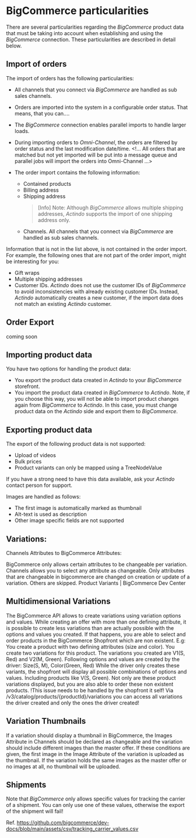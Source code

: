 # BigCommerce particularities

There are several particularities regarding the *BigCommerce* product data that must be taking into account when establishing and using the *BigCommerce* connection. These particularities are described in detail below.

## Import of orders

The import of orders has the following particularities:
- All channels that you connect via *BigCommerce* are handled as sub sales channels.   
- Orders are imported into the system in a configurable order status. That means, that you can.... 
- The *BigCommerce* connection enables parallel imports to handle larger loads.

- During importing orders to *Omni-Channel*, the orders are filtered by order status and the last modification date/time. <!... All orders that are matched but not yet imported will be put into a message queue and parallel jobs will import the orders into Omni-Channel ...>

- The order import contains the following information:

    - Contained products
    - Billing address
    - Shipping address       
       > [Info] Note: Although *BigCommerce* allows multiple shipping addresses, *Actindo* supports the import of one shipping address only.
    - Channels. All channels that you connect via *BigCommerce* are handled as sub sales channels. 

Information that is not in the list above, is not contained in the order import. For example, the following ones that are not part of the order import, might be interesting for you:  
- Gift wraps
- Multiple shipping addresses
- Customer IDs. *Actindo* does not use the customer IDs of *BigCommerce* to avoid inconsistencies with already existing customer IDs. Instead, *Actindo* automatically creates a new customer, if the import data does not match an existing *Actindo* customer. 

## Order Export
coming soon

## Importing product data

You have two options for handling the product data:
- You export the product data created in *Actindo* to your *BigCommerce* storefront.
- You import the product data created in *BigCommerce* to *Actindo*. Note, if you choose this way, you will not be able to import product changes again from *BigCommerce* to *Actindo*. In this case, you must change product data on the *Actindo* side and export them to *BigCommerce*.


## Exporting product data 

The export of the following product data is not supported: 
- Upload of videos
- Bulk prices  
- Product variants can only be mapped using a TreeNodeValue

If you have a strong need to have this data available, ask your *Actindo* contact person for support.


Images are handled as follows:
- The first image is automatically marked as thumbnail
- Alt-text is used as description
- Other image specific fields are not supported

## Variations:
Channels Attributes to BigCommerce Attributes:

BigCommerce only allows certain attributes to be changeable per variation. Channels allows you to select any attribute as changeable. 
Only attributes that are changeable in bigcommerce are changed on creation or update of a variation. Others are skipped.
 Product Variants | BigCommerce Dev Center 

## Multidimensional Variations

The BigCommerce API allows to create variations using variation options and values. While creating an offer with more than one defining attribute, it is possible to create less variations than are actually possible with the options and values you created. If that happens, you are able to select and order products in the BigCommerce Shopfront which are non existent. 
E.g:
You create a product with two defining attributes (size and color). You create two variations for this product. The variations you created are V1(S, Red) and V2(M, Green). Following options and values are created by the driver:
Size(S, M),
Color(Green, Red)
 While the driver only creates these variants, the shopfront will display all possible combinations of options and values. Including products like V(S, Green). Not only are these product variations displayed, but you are also able to order these non existent products.
!This issue needs to be handled by the shopfront it self!
Via /v3/catalog/products/{productId}/variations you can access all variations the driver created and only the ones the driver created!

## Variation Thumbnails

If a variation should display a thumbnail in BigCommerce, the Images Attribute in Channels should be declared as changeable and the variation should include different images than the master offer. 
If these conditions are given, the first image in the Image Attribute of the variation is uploaded as the thumbnail. If the variation holds the same images as the master offer or no images at all, no thumbnail will be uploaded.

## Shipments
Note that *BigCommerce* only allows specific values for tracking the carrier of a shipment. You can only use one of these values, otherwise the export of the shipment will fail! 

Ref. https://github.com/bigcommerce/dev-docs/blob/main/assets/csv/tracking_carrier_values.csv 